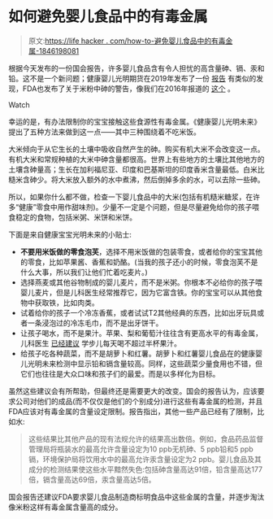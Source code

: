 # 如何避免婴儿食品中的有毒金属

> 原文:[https://life hacker . com/how-to-避免婴儿食品中的有毒金属-1846198081](https://lifehacker.com/how-to-avoid-toxic-metals-in-baby-food-1846198081)

根据今天发布的一份国会报告，许多婴儿食品含有令人担忧的高含量砷、镉、汞和铅。这不是一个新问题；健康婴儿光明期货在2019年发布了一份 [报告](https://www.healthybabyfood.org/sites/healthybabyfoods.org/files/2020-04/BabyFoodReport_ENGLISH_R6.pdf) 有类似的发现，FDA也发布了关于米粉中砷的警告，像我们在2016年报道的 [这个](https://lifehacker.com/don-t-feed-babies-a-ton-of-rice-cereal-says-fda-1770782825) 。

Watch

幸运的是，有办法限制你的宝宝接触这些食源性有毒金属。《健康婴儿光明未来》提出了五种方法来做到这一点——其中三种围绕着不吃米饭。

大米倾向于从它生长的土壤中吸收自然产生的砷。购买有机大米不会改变这一点。有机大米和常规种植的大米中砷含量都很高。世界上有些地方的土壤比其他地方的土壤含砷量高；生长在加利福尼亚、印度和巴基斯坦的印度香米含量最低。白米比糙米含砷少。将大米放入额外的水中煮沸，然后倒掉多余的水，可以去除一些砷。

所以，如果你什么都不做，检查一下婴儿食品中的大米(包括有机糙米糖浆，在许多“健康”零食中用作甜味剂)。少量不一定是个问题，但是尽量避免给你的孩子喂食稳定的食物，包括米粥、米饼和米饼。

下面是来自健康宝宝光明未来的小贴士:

*   **不要用米饭做的零食泡芙**，选择不用米饭做的包装零食，或者给你的宝宝其他的零食，比如苹果酱、香蕉和奶酪。(当我的孩子还小的时候，零食泡芙不是什么大事，所以我们让他们忙着吃麦片。)
*   选择燕麦或其他谷物制成的婴儿麦片，而不是米粥。你根本不必给你的孩子喂婴儿麦片，但是儿科医生经常推荐它，因为它富含铁。你的宝宝可以从其他食物中获取铁，比如肉类。
*   试着给你的孩子一个冷冻香蕉，或者试试T2其他经典的东西，比如出牙玩具或者一条浸泡过的冷冻毛巾，而不是出牙饼干。
*   让孩子喝水，而不是果汁。苹果、梨和葡萄汁往往含有更高水平的有毒金属，儿科医生 [已经建议](https://lifehacker.com/how-to-wean-your-kids-off-juice-1838262167) 学步儿每天喝不超过半杯果汁。
*   给孩子吃各种蔬菜，而不是胡萝卜和红薯。胡萝卜和红薯婴儿食品在的健康婴儿光明未来检测中显示铅和镉含量较高。同样，这些蔬菜少量食用也不错，但它们也往往是大众口味和孩子们的最爱。而是以多样化为目标。

虽然这些建议会有所帮助，但最终还是需要更大的改变。国会的报告认为，应该要求公司对他们的成品(而不仅仅是他们的个别成分)进行这些有毒金属的检测，并且FDA应该对有毒金属的含量设定限制。报告指出，其他一些产品已经有了限制，比如水:

> 这些结果比其他产品的现有法规允许的结果高出数倍。例如，食品药品监督管理局将瓶装水的最高允许含量设定为10 ppb无机砷、5 ppb铅和5 ppb镉，环境保护局将饮用水中的最高允许汞含量设定为2 ppb。婴儿食品及其成分的检测结果使这些水平黯然失色:包括砷含量高达91倍，铅含量高达177倍，镉含量高达69倍，汞含量高达5倍。

国会报告还建议FDA要求婴儿食品制造商标明食品中这些金属的含量，并逐步淘汰像米粉这样有毒金属含量高的成分。